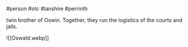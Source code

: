 #person #otc #lanshire #perrinth 

twin brother of Oswin.  Together, they run the logistics of the courts and jails.

![[Oswald.webp]]